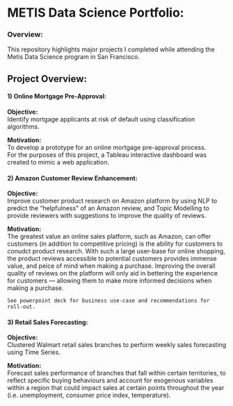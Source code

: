 # METIS Data Science Portfolio:

### Overview:
This repository highlights major projects I completed while attending the Metis Data Science program in San Francisco.

## Project Overview:

#### 1) Online Mortgage Pre-Approval: 
**Objective:**  
Identify mortgage applicants at risk of default using classification algorithms.  

**Motivation:**  
To develop a prototype for an online mortgage pre-approval process.  
For the purposes of this project, a Tableau interactive dashboard was created to mimic a web application.

#### 2) Amazon Customer Review Enhancement:
**Objective:**  
Improve customer product research on Amazon platform by using NLP to predict the “helpfulness” of an Amazon review, and Topic Modelling to provide reviewers with suggestions to improve the quality of reviews.

**Motivation:**  
The greatest value an online sales platform, such as Amazon, can offer customers (in addition to competitive pricing) is the ability for customers to conudct product research. With such a large user-base for online shopping, the product reviews accessible to potential customers provides immense value, and peice of mind when making a purchase. Improving the overall quality of reviews on the platform will only aid in bettering the experience for customers — allowing them to make more informed decisions when making a purchase.

`See powerpoint deck for business use-case and recommendations for roll-out.`

#### 3) Retail Sales Forecasting:
**Objective:**  
Clustered Walmart retail sales branches to perform weekly sales forecasting using Time Series.  

**Motivation:**  
Forecast sales performance of branches that fall within certain territories, to reflect specific buying behaviours and account for exogenous variables within a region that could impact sales at certain points throughout the year (i.e. unemployment, consumer price index, temperature).
